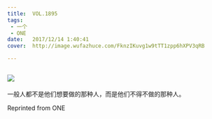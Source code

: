 ```yaml
---
title:	VOL.1895
tags:
 - 一个
 - ONE
date:	2017/12/14 1:40:41
cover:	http://image.wufazhuce.com/FknzIKuvg1w9tTT1zpp6hXPV3qRB

---
```

![](http://image.wufazhuce.com/FknzIKuvg1w9tTT1zpp6hXPV3qRB)
---

一般人都不是他们想要做的那种人，而是他们不得不做的那种人。
 
Reprinted from ONE
